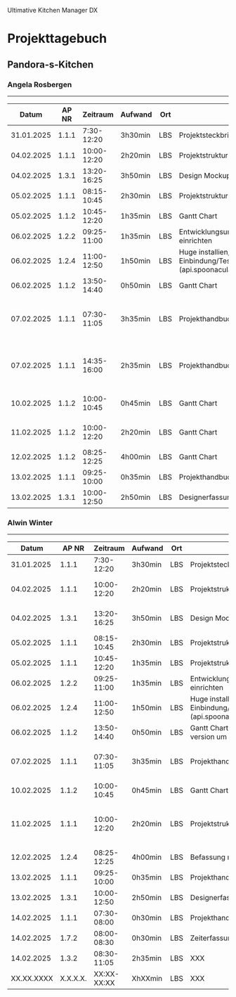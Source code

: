 
Ultimative Kitchen Manager DX
# Projekttagebuch
## Pandora-s-Kitchen
### Angela Rosbergen
---
Datum|AP NR|Zeitraum|Aufwand|Ort|Tätigkeit|Probleme|Quellen
-----|-----|--------|-------|---|---------|--------|-------
31.01.2025| 1.1.1 | 7:30-12:20 | 3h30min | LBS | Projektsteckbrief, Mindmap | mir fällt nichts ein | [Spoonacular.com](https://spoonacular.com/), [xMind.app](https://xmind.app/)
04.02.2025| 1.1.1 | 10:00-12:20 | 2h20min | LBS | Projektstrukturplan | mir fällt nichts ein | 
04.02.2025| 1.3.1 | 13:20-16:25 | 3h50min | LBS | Design Mockup | mir fällt nichts ein | [Canva.com](https://www.canva.com/)
05.02.2025| 1.1.1 | 08:15-10:45 | 2h30min | LBS | Projektstrukturplan | Excel Online ist nicht gut | 
05.02.2025| 1.1.2 | 10:45-12:20 | 1h35min | LBS | Gantt Chart | mir fällt nichts ein | [GanttPro.com](https://ganttpro.com/)
06.02.2025| 1.2.2 | 09:25-11:00 | 1h35min | LBS | Entwicklungsumgebung einrichten, GIT einrichten | mir fällt nichts ein | 
06.02.2025| 1.2.4 | 11:00-12:50 | 1h50min | LBS | Huge installien, spoonacular Registrieren,  Einbindung/Test abfrage der JSON (api.spoonacular.com/recipes/complexSearch) | mir fällt nichts ein | 
06.02.2025| 1.1.2 | 13:50-14:40 | 0h50min | LBS | Gantt Chart | mir fällt nichts ein | [GanttPro.com](https://ganttpro.com/)
07.02.2025| 1.1.1 | 07:30-11:05 | 3h35min | LBS | Projekthandbuch | Warum muss man alles doppelt und dreifach dokumentieren |
07.02.2025| 1.1.1 | 14:35-16:00| 2h35min | LBS | Projekthandbuch | Warum muss man alles doppelt und dreifach dokumentieren |
10.02.2025| 1.1.2 | 10:00-10:45| 0h45min | LBS | Gantt Chart | Gantt Pro ist nicht besonders gut | [GanttPro.com](https://ganttpro.com/)
11.02.2025| 1.1.2 | 10:00-12:20| 2h20min | LBS | Gantt Chart | Gantt Pro ist nicht besonders gut | [GanttPro.com](https://ganttpro.com/)
12.02.2025| 1.1.2 | 08:25-12:25 | 4h00min | LBS | Gantt Chart | Excel Liste |
13.02.2025| 1.1.1 | 09:25-10:00 | 0h35min | LBS | Projekthandbuch | mir fällt nichts ein | []()
13.02.2025| 1.3.1 | 10:00-12:50 | 2h50min | LBS | Designerfassung | mir fällt nichts ein | []()

### Alwin Winter
---
Datum|AP NR|Zeitraum|Aufwand|Ort|Tätigkeit|Probleme|Quellen
-----|-----|--------|-------|---|---------|--------|-------
31.01.2025| 1.1.1 | 7:30-12:20 | 3h30min | LBS | Projektsteckbrief, Mindmap | nicht viel erklärt | [Spoonacular.com](https://spoonacular.com/), [xMind.app](https://xmind.app/)
04.02.2025| 1.1.1 | 10:00-12:20 | 2h20min | LBS | Projektstrukturplan | Pflichtenheft konnte noch nicht gemacht werden | 
04.02.2025| 1.3.1 | 13:20-16:25 | 3h50min | LBS | Design Mockup, Projektstrukturplan | mir fällt nichts ein | [Canva.com](https://www.canva.com/), [Composer](https://getcomposer.org/), [Laravel.com](https://laravel.com/)
05.02.2025| 1.1.1 | 08:15-10:45 | 2h30min | LBS | Projektstrukturplan | Excel Online ist nicht gut | 
05.02.2025| 1.1.1 | 10:45-12:20 | 1h35min | LBS | Projektstrukturplan | mir fällt nichts ein |
06.02.2025| 1.2.2 | 09:25-11:00 | 1h35min | LBS | Entwicklungsumgebung einrichten, GIT einrichten | mir fällt nichts ein | 
06.02.2025| 1.2.4 | 11:00-12:50 | 1h50min | LBS | Huge installien, spoonacular Registrieren,  Einbindung/Test abfrage der JSON (api.spoonacular.com/recipes/complexSearch) | mir fällt nichts ein | 
06.02.2025| 1.1.2 | 13:50-14:40 | 0h50min | LBS | Gantt Chart, xampp neu installieren um php version um zu stellen auf 8.2.12 | mir fällt nichts ein | [GanttPro.com](https://ganttpro.com/)
07.02.2025| 1.1.1 | 07:30-11:05 | 3h35min | LBS | Projekthandbuch | Warum muss man alles doppelt und dreifach dokumentieren |
10.02.2025| 1.1.2 | 10:00-10:45| 0h45min | LBS | Gantt Chart | Gantt Pro ist nicht besonders gut | [GanttPro.com](https://ganttpro.com/)
11.02.2025| 1.1.1 | 10:00-12:20| 2h20min | LBS | Projektstrukturplan APs | Projekthandbuch, Gantt und Projektstrukturplan APs waren anders formatiert |
12.02.2025| 1.2.4 | 08:25-12:25 | 4h00min | LBS | Befassung mit API |  |
13.02.2025| 1.1.1 | 09:25-10:00 | 0h35min | LBS | Projekthandbuch | mir fällt nichts ein | []()
13.02.2025| 1.3.1 | 10:00-12:50 | 2h50min | LBS | Designerfassung | Ein paar Probleme mit css | []()
14.02.2025| 1.1.1 | 07:30-08:00 | 0h30min | LBS | Projekthandbuch | mir fällt nichts ein | []()
14.02.2025| 1.7.2 | 08:00-08:30 | 0h30min | LBS | Zeiterfassung | mir fällt nichts ein | []()
14.02.2025| 1.3.2 | 08:30-11:05 | 2h35min | LBS | XXX | mir fällt nichts ein | []()
XX.XX.XXXX| X.X.X.X. | XX:XX-XX:XX | XhXXmin | LBS | XXX | mir fällt nichts ein | []()

